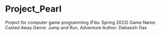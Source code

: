 # Project_Pearl
Project for computer game programming (Fdu: Spring 2023)
Game Name: Casted Away
Genre: Jump and Run, Adventure
Author: Debasish Das